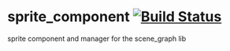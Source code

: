 sprite_component [![Build Status](https://travis-ci.org/nathanfaucett/rs-sprite_component.svg?branch=master)](https://travis-ci.org/nathanfaucett/rs-sprite_component)
=====

sprite component and manager for the scene_graph lib
